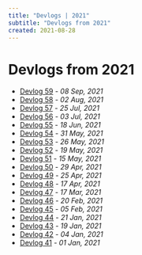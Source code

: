 ```yaml
---
title: "Devlogs | 2021"
subtitle: "Devlogs from 2021"
created: 2021-08-28
---
```


# Devlogs from 2021

- [Devlog 59](devlog_59.html) - *08 Sep, 2021*
- [Devlog 58](devlog_58.html) - *02 Aug, 2021*
- [Devlog 57](devlog_57.html) - *25 Jul, 2021*
- [Devlog 56](devlog_56.html) - *03 Jul, 2021*
- [Devlog 55](devlog_55.html) - *18 Jun, 2021*
- [Devlog 54](devlog_54.html) - *31 May, 2021*
- [Devlog 53](devlog_53.html) - *26 May, 2021*
- [Devlog 52](devlog_52.html) - *19 May, 2021*
- [Devlog 51](devlog_51.html) - *15 May, 2021*
- [Devlog 50](devlog_50.html) - *29 Apr, 2021*
- [Devlog 49](devlog_49.html) - *25 Apr, 2021*
- [Devlog 48](devlog_48.html) - *17 Apr, 2021*
- [Devlog 47](devlog_47.html) - *17 Mar, 2021*
- [Devlog 46](devlog_46.html) - *20 Feb, 2021*
- [Devlog 45](devlog_45.html) - *05 Feb, 2021*
- [Devlog 44](devlog_44.html) - *21 Jan, 2021*
- [Devlog 43](devlog_43.html) - *19 Jan, 2021*
- [Devlog 42](devlog_42.html) - *04 Jan, 2021*
- [Devlog 41](devlog_41.html) - *01 Jan, 2021*
